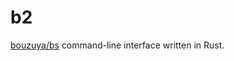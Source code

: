 # b2

[bouzuya/bs] command-line interface written in Rust.

[bouzuya/bs]: https://github.com/bouzuya/bs
